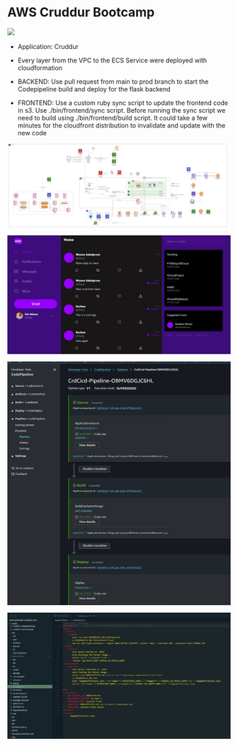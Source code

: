 # AWS Cruddur Bootcamp

![](https://codebuild.us-east-1.amazonaws.com/badges?uuid=eyJlbmNyeXB0ZWREYXRhIjoidzQ5bVBva0pyU1lDODd1Uy96dXFxelNnTEh0dHFXUXNRR3hLT2RzRmVOaTZ5T3ZadHpSS29CazZ2SHBYckc0VXJEWEI2NFBKalMwcWM4RHh1Tk02b3RnPSIsIml2UGFyYW1ldGVyU3BlYyI6IjZTSzAxY2NiTU4rMmJJVGsiLCJtYXRlcmlhbFNldFNlcmlhbCI6MX0%3D&branch=main)

- Application: Cruddur

- Every layer from the VPC to the ECS Service were deployed with cloudformation

- BACKEND: Use pull request from main to prod branch to start the Codepipeline build and deploy for the flask backend

- FRONTEND: Use a custom ruby sync script to update the frontend code in s3. Use ./bin/frontend/sync script. Before running the sync script we need to build using ./bin/frontend/build script. It could take a few minutes for the cloudfront distribution to invalidate and update with the new code


![Cruddur Architecture](assets/cruddur-architecture.jpg)

![Cruddur Graphic](assets/cruddur-screenshot.jpg)

![Cruddur Codepipeline](assets/cruddur-codepipeline.jpg)

![Cruddur buildspec](assets/cruddur-buildspec.jpg)


